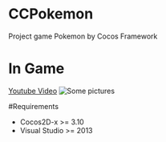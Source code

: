 # CCPokemon
Project game Pokemon by Cocos Framework

# In Game
[Youtube Video](https://www.youtube.com/watch?v=M0nT_BSk7C8)
![Some pictures](http://i.imgur.com/f84d5J9.png)

#Requirements
- Cocos2D-x >= 3.10
- Visual Studio >= 2013
